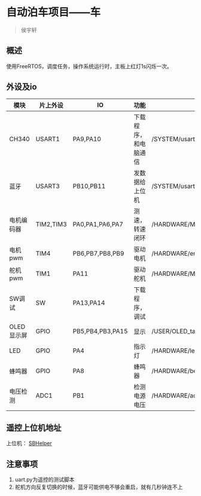 # 自动泊车项目——车
> 侯宇轩

## 概述

使用FreeRTOS，调度任务，操作系统运行时，主板上红灯1s闪烁一次。

## 外设及io

| 模块 | 片上外设 | IO | 功能 | 源码文件 |
| ---- | ---- | ---- | ---- | ---- |
| CH340 | USART1 | PA9,PA10 | 下载程序，和电脑通信 | /SYSTEM/usart.c,/USER/printf.c |
| 蓝牙 | USART3 | PB10,PB11 | 发数据给上位机 | /SYSTEM/usart.c,/USER/printf.c |
| 电机编码器 | TIM2,TIM3 | PA0,PA1,PA6,PA7 | 测速，转速闭环 | /HARDWARE/Motor.c,/USER/moter.c |
| 电机pwm | TIM4 | PB6,PB7,PB8,PB9 | 驱动电机 | /HARDWARE/encoder.c,/USER/moter.c |
| 舵机pwm | TIM1 | PA11| 驱动舵机 | /HARDWARE/Motor.c,/USER/moter.c |
| SW调试 | SW | PA13,PA14 | 下载程序，调试 |  |
| OLED显示屏 | GPIO | PB5,PB4,PB3,PA15 | 显示 | /USER/OLED_task.c |
| LED | GPIO | PA4 |指示灯 |/HARDWARE/led.c |
| 蜂鸣器 | GPIO | PA8 |蜂鸣器 |/HARDWARE/beep.c |
| 电压检测 | ADC1 | PB1 | 检测电源电压 | /HARDWARE/adc.c |

## 遥控上位机地址

上位机： [SBHelper](https://github.com/IronSublimate/serialport-bluetooth-helper) 

## 注意事项

1. uart.py为遥控的测试脚本
2. 舵机方向反复切换的时候，蓝牙可能供电不够会重启，就有几秒钟连不上

